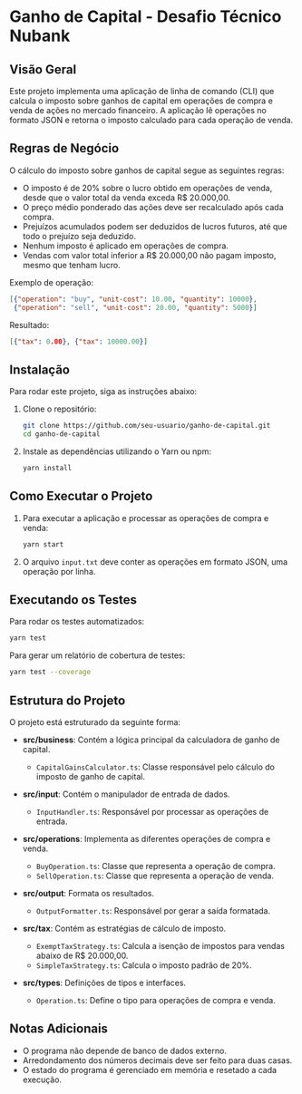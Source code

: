 
# Ganho de Capital - Desafio Técnico Nubank

## Visão Geral
Este projeto implementa uma aplicação de linha de comando (CLI) que calcula o imposto sobre ganhos de capital em operações de compra e venda de ações no mercado financeiro. A aplicação lê operações no formato JSON e retorna o imposto calculado para cada operação de venda.

## Regras de Negócio
O cálculo do imposto sobre ganhos de capital segue as seguintes regras:

- O imposto é de 20% sobre o lucro obtido em operações de venda, desde que o valor total da venda exceda R$ 20.000,00.
- O preço médio ponderado das ações deve ser recalculado após cada compra.
- Prejuízos acumulados podem ser deduzidos de lucros futuros, até que todo o prejuízo seja deduzido.
- Nenhum imposto é aplicado em operações de compra.
- Vendas com valor total inferior a R$ 20.000,00 não pagam imposto, mesmo que tenham lucro.

Exemplo de operação:

```json
[{"operation": "buy", "unit-cost": 10.00, "quantity": 10000},
 {"operation": "sell", "unit-cost": 20.00, "quantity": 5000}]
```

Resultado:
```json
[{"tax": 0.00}, {"tax": 10000.00}]
```

## Instalação
Para rodar este projeto, siga as instruções abaixo:

1. Clone o repositório:
   ```bash
   git clone https://github.com/seu-usuario/ganho-de-capital.git
   cd ganho-de-capital
   ```

2. Instale as dependências utilizando o Yarn ou npm:
   ```bash
   yarn install
   ```

## Como Executar o Projeto

1. Para executar a aplicação e processar as operações de compra e venda:
   ```bash
   yarn start
   ```

2. O arquivo `input.txt` deve conter as operações em formato JSON, uma operação por linha.

## Executando os Testes

Para rodar os testes automatizados:

```bash
yarn test
```

Para gerar um relatório de cobertura de testes:
```bash
yarn test --coverage
```

## Estrutura do Projeto
O projeto está estruturado da seguinte forma:

- **src/business**: Contém a lógica principal da calculadora de ganho de capital.
  - `CapitalGainsCalculator.ts`: Classe responsável pelo cálculo do imposto de ganho de capital.
  
- **src/input**: Contém o manipulador de entrada de dados.
  - `InputHandler.ts`: Responsável por processar as operações de entrada.

- **src/operations**: Implementa as diferentes operações de compra e venda.
  - `BuyOperation.ts`: Classe que representa a operação de compra.
  - `SellOperation.ts`: Classe que representa a operação de venda.

- **src/output**: Formata os resultados.
  - `OutputFormatter.ts`: Responsável por gerar a saída formatada.

- **src/tax**: Contém as estratégias de cálculo de imposto.
  - `ExemptTaxStrategy.ts`: Calcula a isenção de impostos para vendas abaixo de R$ 20.000,00.
  - `SimpleTaxStrategy.ts`: Calcula o imposto padrão de 20%.

- **src/types**: Definições de tipos e interfaces.
  - `Operation.ts`: Define o tipo para operações de compra e venda.

## Notas Adicionais
- O programa não depende de banco de dados externo.
- Arredondamento dos números decimais deve ser feito para duas casas.
- O estado do programa é gerenciado em memória e resetado a cada execução.